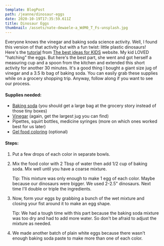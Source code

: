```yaml
---
template: BlogPost
path: /jeanne/dinosaur-eggs
date: 2020-10-19T17:35:59.611Z
title: Dinosaur Eggs
thumbnail: /assets/nate-dewaele-a_WdM0_T_Fs-unsplash.jpg
---
```

Everyone knows the vinegar and baking soda science activity. Well, I found this version of that activity but with a fun twist: little plastic dinosaurs! Here's the [tutorial](https://www.thebestideasforkids.com/fizzy-dinosaur-eggs/) from [The best ideas for KIDS](https://www.thebestideasforkids.com) website. My kid LOVED "hatching" the eggs. But here's the best part, she went and got herself a measuring cup and a spoon from the kitchen and extended this short activity for another 30 minutes. It's a good thing I bought a giant size jug of vinegar and a 3.5 lb bag of baking soda. You can easily grab these supplies while on a grocery shopping trip. Anyway, follow along if you want to see our process.

#### Supplies needed:

* [Baking soda](https://www.target.com/p/arm-38-hammer-pure-baking-soda-3-5lb/-/A-50259963#lnk=sametab) (you should get a large bag at the grocery story instead of those tiny boxes)
* [Vinegar](https://www.target.com/p/white-distilled-vinegar-128oz-good-38-gather-8482/-/A-54633873#lnk=sametab) (again, get the largest jug you can find)
* Pipettes, squirt bottles, medicine syringes (more on which ones worked best for us later)
* [Gel food coloring](https://www.target.com/p/wilton-neon-gel-food-color-set-4ct/-/A-14936449#lnk=sametab) (optional)

#### Steps:

1. Put a few drops of each color in separate bowls.
2. Mix the food color with 2 Tbsp of water then add 1/2 cup of baking soda. Mix well until you have a coarse mixture. 

   Tip: This mixture was only enough to make 1 egg of each color. Maybe because our dinosaurs were bigger. We used 2-2.5" dinosaurs. Next time I'll double or triple the ingredients. 
3. Now, form your eggs by grabbing a bunch of the wet mixture and closing your fist around it to make an egg shape. 

   Tip: We had a tough time with this part because the baking soda mixture was too dry and had to add more water. So don't be afraid to adjust the mixture as needed.
4. We made another batch of plain white eggs because there wasn't enough baking soda paste to make more than one of each color.
